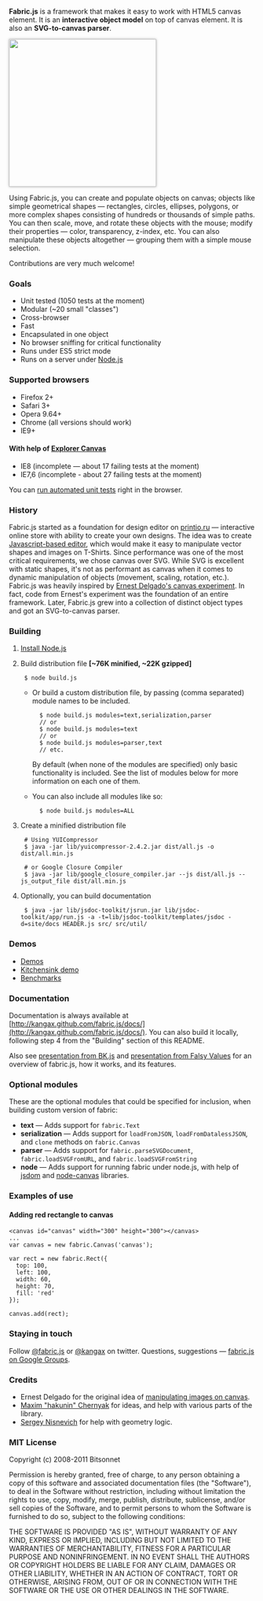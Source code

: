 **Fabric.js** is a framework that makes it easy to work with HTML5 canvas element. It is an **interactive object model** on top of canvas element. It is also an **SVG-to-canvas parser**.

<img src="https://github.com/kangax/fabric.js/raw/master/lib/screenshot.png" style="width:300px;box-shadow:rgba(0,0,0,0.3) 0 0 5px">

Using Fabric.js, you can create and populate objects on canvas; objects like simple geometrical shapes — rectangles, circles, ellipses, polygons, or more complex shapes consisting of hundreds or thousands of simple paths. You can then scale, move, and rotate these objects with the mouse; modify their properties — color, transparency, z-index, etc. You can also manipulate these objects altogether — grouping them with a simple mouse selection.

Contributions are very much welcome!

### Goals

- Unit tested (1050 tests at the moment)
- Modular (~20 small "classes")
- Cross-browser
- Fast
- Encapsulated in one object
- No browser sniffing for critical functionality
- Runs under ES5 strict mode
- Runs on a server under [Node.js](http://nodejs.org/)

### Supported browsers

- Firefox 2+
- Safari 3+
- Opera 9.64+
- Chrome (all versions should work)
- IE9+

#### With help of [Explorer Canvas](http://code.google.com/p/explorercanvas/)

- IE8 (incomplete — about 17 failing tests at the moment)
- IE7,6 (incomplete - about 27 failing tests at the moment)

You can [run automated unit tests](http://kangax.github.com/fabric.js/test/unit/suite_runner.html) right in the browser.

### History

Fabric.js started as a foundation for design editor on [printio.ru](http://printio.ru) — interactive online store with ability to create your own designs. The idea was to create [Javascript-based editor](http://printio.ru/ringer_man_tees/new), which would make it easy to manipulate vector shapes and images on T-Shirts. Since performance was one of the most critical requirements, we chose canvas over SVG. While SVG is excellent with static shapes, it's not as performant as canvas when it comes to dynamic manipulation of objects (movement, scaling, rotation, etc.). Fabric.js was heavily inspired by [Ernest Delgado's canvas experiment](http://www.ernestdelgado.com/public-tests/canvasphoto/demo/canvas.html). In fact, code from Ernest's experiment was the foundation of an entire framework. Later, Fabric.js grew into a collection of distinct object types and got an SVG-to-canvas parser.

<h3 id="fabric-building">Building</h3>

1. [Install Node.js](https://github.com/joyent/node/wiki/Installation)

2. Build distribution file  **[~76K minified, ~22K gzipped]**

        $ node build.js

    - Or build a custom distribution file, by passing (comma separated) module names to be included.<br>
    
            $ node build.js modules=text,serialization,parser
            // or
            $ node build.js modules=text
            // or
            $ node build.js modules=parser,text
            // etc.
      
      By default (when none of the modules are specified) only basic functionality is included. 
      See the list of modules below for more information on each one of them.
    
    - You can also include all modules like so:
    
            $ node build.js modules=ALL

3. Create a minified distribution file

        # Using YUICompressor
        $ java -jar lib/yuicompressor-2.4.2.jar dist/all.js -o dist/all.min.js
        
        # or Google Closure Compiler
        $ java -jar lib/google_closure_compiler.jar --js dist/all.js --js_output_file dist/all.min.js

4. Optionally, you can build documentation

        $ java -jar lib/jsdoc-toolkit/jsrun.jar lib/jsdoc-toolkit/app/run.js -a -t=lib/jsdoc-toolkit/templates/jsdoc -d=site/docs HEADER.js src/ src/util/

### Demos

- [Demos](http://kangax.github.com/fabric.js/demos/)
- [Kitchensink demo](http://kangax.github.com/fabric.js/demos/kitchensink)
- [Benchmarks](http://kangax.github.com/fabric.js/benchmarks)

### Documentation

Documentation is always available at [http://kangax.github.com/fabric.js/docs/](http://kangax.github.com/fabric.js/docs/). You can also build it locally, following step 4 from the "Building" section of this README.

Also see [presentation from BK.js](http://www.slideshare.net/kangax/fabricjs-building-acanvaslibrarybk) and [presentation from Falsy Values](http://www.slideshare.net/kangax/fabric-falsy-values-8067834) for an overview of fabric.js, how it works, and its features.

### Optional modules

These are the optional modules that could be specified for inclusion, when building custom version of fabric:

- **text** — Adds support for `fabric.Text`
- **serialization** — Adds support for `loadFromJSON`, `loadFromDatalessJSON`, and `clone` methods on `fabric.Canvas`
- **parser** — Adds support for `fabric.parseSVGDocument`, `fabric.loadSVGFromURL`, and `fabric.loadSVGFromString`
- **node** — Adds support for running fabric under node.js, with help of [jsdom](https://github.com/tmpvar/jsdom) and [node-canvas](https://github.com/learnboost/node-canvas) libraries.

### Examples of use

#### Adding red rectangle to canvas
  
    <canvas id="canvas" width="300" height="300"></canvas>
    ...
    var canvas = new fabric.Canvas('canvas');
    
    var rect = new fabric.Rect({
      top: 100,
      left: 100,
      width: 60,
      height: 70,
      fill: 'red'
    });
    
    canvas.add(rect);

### Staying in touch

Follow [@fabric.js](http://twitter.com/fabricjs) or [@kangax](http://twitter.com/kangax) on twitter. Questions, suggestions — [fabric.js on Google Groups](http://groups.google.com/group/fabricjs).

### Credits

- Ernest Delgado for the original idea of [manipulating images on canvas](http://www.ernestdelgado.com/archive/canvas/).
- [Maxim "hakunin" Chernyak](http://twitter.com/hakunin) for ideas, and help with various parts of the library.
- [Sergey Nisnevich](http://nisnya.com) for help with geometry logic.

### MIT License

Copyright (c) 2008-2011 Bitsonnet

Permission is hereby granted, free of charge, to any person obtaining a copy
of this software and associated documentation files (the "Software"), to deal
in the Software without restriction, including without limitation the rights
to use, copy, modify, merge, publish, distribute, sublicense, and/or sell
copies of the Software, and to permit persons to whom the Software is
furnished to do so, subject to the following conditions:

THE SOFTWARE IS PROVIDED "AS IS", WITHOUT WARRANTY OF ANY KIND, EXPRESS OR
IMPLIED, INCLUDING BUT NOT LIMITED TO THE WARRANTIES OF MERCHANTABILITY,
FITNESS FOR A PARTICULAR PURPOSE AND NONINFRINGEMENT. IN NO EVENT SHALL THE
AUTHORS OR COPYRIGHT HOLDERS BE LIABLE FOR ANY CLAIM, DAMAGES OR OTHER
LIABILITY, WHETHER IN AN ACTION OF CONTRACT, TORT OR OTHERWISE, ARISING FROM,
OUT OF OR IN CONNECTION WITH THE SOFTWARE OR THE USE OR OTHER DEALINGS IN THE
SOFTWARE.